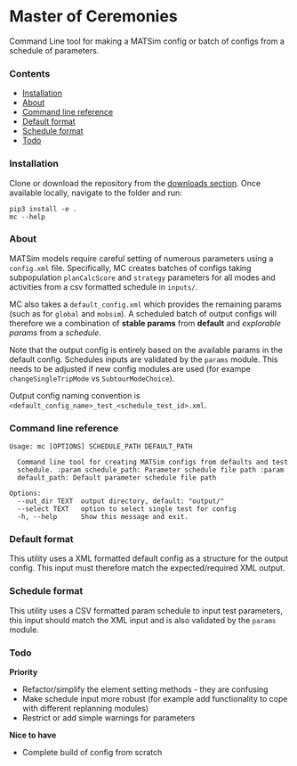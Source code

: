 # Master of Ceremonies

Command Line tool for making a MATSim config or batch of configs from a schedule of parameters.

### Contents
* [Installation](#markdown-header-installation)
* [About](#markdown-header-about)
* [Command line reference](#markdown-header-command-line-reference)
* [Default format](#markdown-header-default-format)
* [Schedule format](#markdown-header-schedule-format)
* [Todo](#markdown-header-todo)

### Installation
Clone or download the repository from the [downloads section](https://bitbucket.org/arupdigital/MC/downloads/). Once available locally, navigate to the folder and run:
```
pip3 install -e .
mc --help
```

### About
MATSim models require careful setting of numerous parameters using a `config.xml` file. Specifically, MC creates batches of configs taking subpopulation `planCalcScore` and `strategy` parameters for all modes and activities from a csv formatted schedule in `inputs/`.

MC also takes a `default_config.xml` which provides the remaining params (such as for `global` and `mobsim`). A scheduled batch of output configs will therefore we a combination of **stable params** from **default** and *explorable params* from a *schedule*.

Note that the output config is entirely based on the available params in the default config. Schedules inputs are validated by the `params` module. This needs to be adjusted if new config modules are used (for exampe `changeSingleTripMode` vs `SubtourModeChoice`).

Output config naming convention is `<default_config_name>_test_<schedule_test_id>.xml`.

### Command line reference
```
Usage: mc [OPTIONS] SCHEDULE_PATH DEFAULT_PATH

  Command line tool for creating MATSim configs from defaults and test
  schedule. :param schedule_path: Parameter schedule file path :param
  default_path: Default parameter schedule file path

Options:
  --out_dir TEXT  output directory, default: "output/"
  --select TEXT   option to select single test for config
  -h, --help      Show this message and exit. 
```

### Default format
This utility uses a XML formatted default config as a structure for the output config. This input must therefore match the expected/required XML output.


### Schedule format
This utility uses a CSV formatted param schedule to input test parameters, this input should match the XML input and is also validated by the `params` module.

### Todo

**Priority**

* Refactor/simplify the element setting methods - they are confusing
* Make schedule input more robust (for example add functionality to cope with different replanning modules)
* Restrict or add simple warnings for parameters

**Nice to have**

* Complete build of config from scratch
